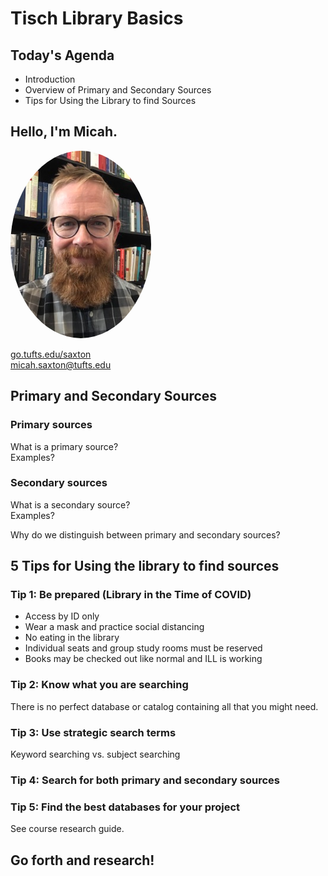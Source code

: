 # Tisch Library Basics


## Today's Agenda
* Introduction
* Overview of Primary and Secondary Sources
* Tips for Using the Library to find Sources


## Hello, I'm Micah.
<img src="./images/saxton_profile.jpg" height=300 style="border-radius: 50%">
<br>

<a href = "https://go.tufts.edu/saxton" target="_blank">go.tufts.edu/saxton</a>  
micah.saxton@tufts.edu


## Primary and Secondary Sources

### Primary sources
What is a primary source?  
Examples?

### Secondary sources
What is a secondary source?  
Examples?

Why do we distinguish between primary and secondary sources?


##   5 Tips for Using the library to find sources

###  Tip 1: Be prepared (Library in the Time of COVID)
* Access by ID only
* Wear a mask and practice social distancing
* No eating in the library
* Individual seats and group study rooms must be reserved
* Books may be checked out like normal and ILL is working

### Tip 2: Know what you are searching
There is no perfect database or catalog containing all that you might need.

### Tip 3: Use strategic search terms
Keyword searching vs. subject searching

### Tip 4: Search for both primary and secondary sources

### Tip 5: Find the best databases for your project
See course research guide.


## Go forth and research!
